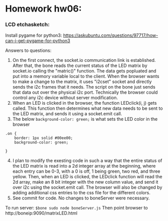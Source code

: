 # Homework hw06:    

### LCD etchasketch:

Install pygame for python3:
https://askubuntu.com/questions/97717/how-can-i-get-pygame-for-python3


Answers to questions:

1. On the first connect, the socket.io communication link is established. After that, the bone reads the current status of the LED matrix by socket.io calling the "matric()" function.  The data gets popluated and put into a memory variable local to the client.  When the browser wants to make a change to the matrix, it uses "i2cset" socket and directly sends the i2c frames that it needs. The script on the bone just sends that data out over the physical i2c port. Technically the browser could control any i2c device without server modification.
2. When an LED is clicked in the browser, the function LEDclick(i, j) gets called.  This function then determines what new data needs to be sent to the LED matrix, and sends it using a socket.emit call.
3. The below `background-color: green;` is what sets the LED color in the browser
```
.on {
	border: 1px solid #00ee00;
	background-color: green;

}
```
4. I plan to modify the exesting code in such a way that the entire status of the LED matrix is read into a 2d integer array at the beginning, where each entry can be 0-3, with a 0 is off, 1 being green, two red, and three yellow.  Then, when an LED is clicked, the LEDclick function will read the 2d array, make an 8 bit integer with the new column value, and send it over i2c using the socket.emit call. The browser will also be changed by adding additional css entries to the css file for the different colors.
5. See commit for code. No changes to boneServer were necessary.


To run server: `$bone sudo node boneServer.js`
Then point browser to http://boneip:9090/matrixLED.html

